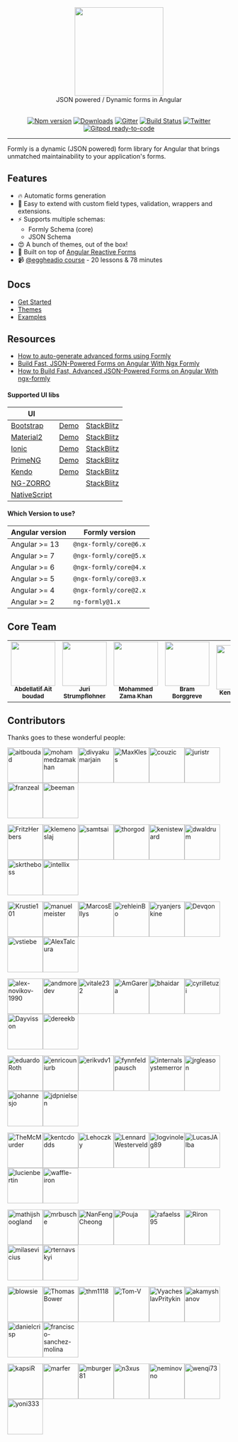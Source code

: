 <div align="center">
  <a href="https://formly.dev">
    <img width="200" src="https://raw.githubusercontent.com/ngx-formly/ngx-formly/v5/logo.svg?sanitize=true" />
  </a>
  <br />
  JSON powered / Dynamic forms in Angular
  <br /><br />

  [![Npm version](https://badge.fury.io/js/%40ngx-formly%2Fcore.svg)](https://npmjs.org/package/@ngx-formly/core)
  [![Downloads](https://img.shields.io/npm/dm/@ngx-formly/core.svg)](https://npmjs.org/package/@ngx-formly/core)
  [![Gitter](https://badges.gitter.im/formly-js/ng2-formly.svg)](https://gitter.im/formly-js/ng2-formly)
  [![Build Status](https://github.com/ngx-formly/ngx-formly/actions/workflows/ci.yml/badge.svg?branch=main)](https://github.com/ngx-formly/ngx-formly/actions/workflows/ci.yml/badge.svg?branch=main)
  [![Twitter](https://img.shields.io/badge/twitter-@formlydev-blue.svg)](https://twitter.com/formlydev)
  [![Gitpod ready-to-code](https://img.shields.io/badge/Gitpod-ready--to--code-blue?logo=gitpod)](https://gitpod.io/#https://github.com/ngx-formly/ngx-formly)
</div>

---

Formly is a dynamic (JSON powered) form library for Angular that brings unmatched maintainability to your application's forms.

## Features

- 🔥 Automatic forms generation
- 📝 Easy to extend with custom field types, validation, wrappers and extensions.
- ⚡️ Supports multiple schemas:
    - Formly Schema (core)
    - JSON Schema
- 😍 A bunch of themes, out of the box!
- 💪 Built on top of [Angular Reactive Forms](https://angular.io/guide/reactive-forms)
- 📹 [@eggheadio course](https://egghead.io/playlists/configuration-based-reactive-angular-forms-with-ngx-formly-465f) - 20 lessons & 78 minutes

## Docs

- [Get Started](https://formly.dev/guide)
- [Themes](https://formly.dev/ui)
- [Examples](https://formly.dev/examples)

## Resources

- [How to auto-generate advanced forms using Formly](https://symflower.com/en/company/blog/2022/how-to-auto-generate-forms-with-formly)
- [Build Fast, JSON-Powered Forms on Angular With Ngx Formly](https://medium.com/better-programming/build-fast-json-powered-forms-on-angular-with-ngx-formly-b7a00733e66e?source=friends_link&sk=34fc6bdc71dd15fd255af18fb3280763)
- [How to Build Fast, Advanced JSON-Powered Forms on Angular With ngx-formly](https://medium.com/better-programming/how-to-build-fast-advanced-json-powered-forms-on-angular-with-ngx-formly-77aeed406f73?source=friends_link&sk=8d4f332458a46557778a3438e8f63581)

#### **Supported UI libs**

| UI                                                |                                                              |                                                                   |
| ------------------------------------------------- | ------------------------------------------------------------ | ----------------------------------------------------------------- |
| [Bootstrap](https://getbootstrap.com)             | [Demo](https://formly.dev/ui/bootstrap) | [StackBlitz](https://stackblitz.com/edit/ngx-formly-ui-bootstrap) |
| [Material2](https://github.com/angular/material2) | [Demo](https://formly.dev/ui/material)  | [StackBlitz](https://stackblitz.com/edit/ngx-formly-ui-material)  |
| [Ionic](https://ionicframework.com)               | [Demo](https://formly.dev/ui/ionic)     | [StackBlitz](https://stackblitz.com/edit/ngx-formly-ui-ionic)     |
| [PrimeNG](http://primefaces.org/primeng/#/)       | [Demo](https://formly.dev/ui/primeng)   | [StackBlitz](https://stackblitz.com/edit/ngx-formly-ui-primeng)   |
| [Kendo](http://www.telerik.com/kendo-angular-ui)  | [Demo](https://formly.dev/ui/kendo)     | [StackBlitz](https://stackblitz.com/edit/ngx-formly-ui-kendo)     |
| [NG-ZORRO](http://ng.ant.design) |     | [StackBlitz](https://stackblitz.com/edit/ngx-formly-ui-ng-zorro-antd)     |
| [NativeScript](https://www.nativescript.org)      | ||

#### **Which Version to use?**

| Angular version | Formly version         |
| --------------- | ---------------------- |
| Angular >= 13   | `@ngx-formly/core@6.x` |
| Angular >= 7    | `@ngx-formly/core@5.x` |
| Angular >= 6    | `@ngx-formly/core@4.x` |
| Angular >= 5    | `@ngx-formly/core@3.x` |
| Angular >= 4    | `@ngx-formly/core@2.x` |
| Angular >= 2    | `ng-formly@1.x`        |

## Core Team

<table>
  <tr>
    <td align="center">
      <a href="https://github.com/aitboudad">
        <img src="https://avatars.githubusercontent.com/u/1753742?v=3" width="100px;" />
        <br />
        <sub><b>Abdellatif Ait boudad</b></sub>
      </a>
    </td>
    <td align="center">
      <a href="https://juri.dev">
        <img src="https://avatars.githubusercontent.com/u/542458" width="100px;" />
        <br />
        <sub><b>Juri Strumpflohner</b></sub>
      </a>
    </td>
    <td align="center">
      <a href="https://github.com/mohammedzamakhan">
        <img src="https://avatars.githubusercontent.com/u/2327532" width="100px;" />
        <br />
        <sub><b>Mohammed Zama Khan</b></sub>
      </a>
    </td>
    <td align="center">
      <a href="https://github.com/beeman">
        <img src="https://avatars.githubusercontent.com/u/36491" width="100px;" />
        <br />
        <sub><b>Bram Borggreve</b></sub>
      </a>
    </td>
    <td align="center">
      <a href="https://github.com/kenisteward">
        <img src="https://avatars.githubusercontent.com/u/12831669" width="100px;" />
        <br />
        <sub><b>Keni Steward</b></sub>
      </a>
    </td>
    <td align="center">
      <a href="https://github.com/MaxKless">
        <img src="https://avatars.githubusercontent.com/u/34165455" width="100px;" />
        <br />
        <sub><b>Max Kless</b></sub>
      </a>
    </td>
  </tr>
</table>

## Contributors

Thanks goes to these wonderful people:

<!-- ALL-CONTRIBUTORS-LIST:START - Do not remove or modify this section -->
[<img alt="aitboudad" src="https://avatars.githubusercontent.com/u/1753742?v=4&s=80" width="80" />](https://github.com/aitboudad)[<img alt="mohammedzamakhan" src="https://avatars.githubusercontent.com/u/2327532?v=4&s=80" width="80" />](https://github.com/mohammedzamakhan)[<img alt="divyakumarjain" src="https://avatars.githubusercontent.com/u/2039134?v=4&s=80" width="80" />](https://github.com/divyakumarjain)[<img alt="MaxKless" src="https://avatars.githubusercontent.com/u/34165455?v=4&s=80" width="80" />](https://github.com/MaxKless)[<img alt="couzic" src="https://avatars.githubusercontent.com/u/1380322?v=4&s=80" width="80" />](https://github.com/couzic)[<img alt="juristr" src="https://avatars.githubusercontent.com/u/542458?v=4&s=80" width="80" />](https://github.com/juristr)[<img alt="franzeal" src="https://avatars.githubusercontent.com/u/7455769?v=4&s=80" width="80" />](https://github.com/franzeal)[<img alt="beeman" src="https://avatars.githubusercontent.com/u/36491?v=4&s=80" width="80" />](https://github.com/beeman)

[<img alt="FritzHerbers" src="https://avatars.githubusercontent.com/u/10029682?v=4&s=80" width="80" />](https://github.com/FritzHerbers)[<img alt="klemenoslaj" src="https://avatars.githubusercontent.com/u/7548247?v=4&s=80" width="80" />](https://github.com/klemenoslaj)[<img alt="samtsai" src="https://avatars.githubusercontent.com/u/225526?v=4&s=80" width="80" />](https://github.com/samtsai)[<img alt="thorgod" src="https://avatars.githubusercontent.com/u/13910170?v=4&s=80" width="80" />](https://github.com/thorgod)[<img alt="kenisteward" src="https://avatars.githubusercontent.com/u/12831669?v=4&s=80" width="80" />](https://github.com/kenisteward)[<img alt="dwaldrum" src="https://avatars.githubusercontent.com/u/386721?v=4&s=80" width="80" />](https://github.com/dwaldrum)[<img alt="skrtheboss" src="https://avatars.githubusercontent.com/u/10209728?v=4&s=80" width="80" />](https://github.com/skrtheboss)[<img alt="intellix" src="https://avatars.githubusercontent.com/u/1162531?v=4&s=80" width="80" />](https://github.com/intellix)

[<img alt="Krustie101" src="https://avatars.githubusercontent.com/u/1636728?v=4&s=80" width="80" />](https://github.com/Krustie101)[<img alt="manuelmeister" src="https://avatars.githubusercontent.com/u/3001985?v=4&s=80" width="80" />](https://github.com/manuelmeister)[<img alt="MarcosEllys" src="https://avatars.githubusercontent.com/u/6751242?v=4&s=80" width="80" />](https://github.com/MarcosEllys)[<img alt="rehleinBo" src="https://avatars.githubusercontent.com/u/7338819?v=4&s=80" width="80" />](https://github.com/rehleinBo)[<img alt="ryanjerskine" src="https://avatars.githubusercontent.com/u/5464778?v=4&s=80" width="80" />](https://github.com/ryanjerskine)[<img alt="Devqon" src="https://avatars.githubusercontent.com/u/9316480?v=4&s=80" width="80" />](https://github.com/Devqon)[<img alt="vstiebe" src="https://avatars.githubusercontent.com/u/13326475?v=4&s=80" width="80" />](https://github.com/vstiebe)[<img alt="AlexTalcura" src="https://avatars.githubusercontent.com/u/20095773?v=4&s=80" width="80" />](https://github.com/AlexTalcura)

[<img alt="alex-novikov-1990" src="https://avatars.githubusercontent.com/u/6377930?v=4&s=80" width="80" />](https://github.com/alex-novikov-1990)[<img alt="andmoredev" src="https://avatars.githubusercontent.com/u/33256364?v=4&s=80" width="80" />](https://github.com/andmoredev)[<img alt="vitale232" src="https://avatars.githubusercontent.com/u/8504254?v=4&s=80" width="80" />](https://github.com/vitale232)[<img alt="AmGarera" src="https://avatars.githubusercontent.com/u/6021169?v=4&s=80" width="80" />](https://github.com/AmGarera)[<img alt="bhaidar" src="https://avatars.githubusercontent.com/u/1163421?v=4&s=80" width="80" />](https://github.com/bhaidar)[<img alt="cyrilletuzi" src="https://avatars.githubusercontent.com/u/555867?v=4&s=80" width="80" />](https://github.com/cyrilletuzi)[<img alt="Dayvisson" src="https://avatars.githubusercontent.com/u/12189515?v=4&s=80" width="80" />](https://github.com/Dayvisson)[<img alt="dereekb" src="https://avatars.githubusercontent.com/u/3586580?v=4&s=80" width="80" />](https://github.com/dereekb)

[<img alt="eduardoRoth" src="https://avatars.githubusercontent.com/u/5419161?v=4&s=80" width="80" />](https://github.com/eduardoRoth)[<img alt="enricouniurb" src="https://avatars.githubusercontent.com/u/38656571?v=4&s=80" width="80" />](https://github.com/enricouniurb)[<img alt="erikvdv1" src="https://avatars.githubusercontent.com/u/2014802?v=4&s=80" width="80" />](https://github.com/erikvdv1)[<img alt="fynnfeldpausch" src="https://avatars.githubusercontent.com/u/1246913?v=4&s=80" width="80" />](https://github.com/fynnfeldpausch)[<img alt="internalsystemerror" src="https://avatars.githubusercontent.com/u/1626298?v=4&s=80" width="80" />](https://github.com/internalsystemerror)[<img alt="jrgleason" src="https://avatars.githubusercontent.com/u/1319151?v=4&s=80" width="80" />](https://github.com/jrgleason)[<img alt="johannesjo" src="https://avatars.githubusercontent.com/u/1456265?v=4&s=80" width="80" />](https://github.com/johannesjo)[<img alt="jdpnielsen" src="https://avatars.githubusercontent.com/u/8746698?v=4&s=80" width="80" />](https://github.com/jdpnielsen)

[<img alt="TheMcMurder" src="https://avatars.githubusercontent.com/u/3059715?v=4&s=80" width="80" />](https://github.com/TheMcMurder)[<img alt="kentcdodds" src="https://avatars.githubusercontent.com/u/1500684?v=4&s=80" width="80" />](https://github.com/kentcdodds)[<img alt="Lehoczky" src="https://avatars.githubusercontent.com/u/31937175?v=4&s=80" width="80" />](https://github.com/Lehoczky)[<img alt="LennardWesterveld" src="https://avatars.githubusercontent.com/u/1076589?v=4&s=80" width="80" />](https://github.com/LennardWesterveld)[<img alt="logvinoleg89" src="https://avatars.githubusercontent.com/u/12018303?v=4&s=80" width="80" />](https://github.com/logvinoleg89)[<img alt="LucasJAlba" src="https://avatars.githubusercontent.com/u/2780076?v=4&s=80" width="80" />](https://github.com/LucasJAlba)[<img alt="lucienbertin" src="https://avatars.githubusercontent.com/u/10089239?v=4&s=80" width="80" />](https://github.com/lucienbertin)[<img alt="waffle-iron" src="https://avatars.githubusercontent.com/u/6912981?v=4&s=80" width="80" />](https://github.com/waffle-iron)

[<img alt="mathijshoogland" src="https://avatars.githubusercontent.com/u/7372934?v=4&s=80" width="80" />](https://github.com/mathijshoogland)[<img alt="mrbusche" src="https://avatars.githubusercontent.com/u/792378?v=4&s=80" width="80" />](https://github.com/mrbusche)[<img alt="NanFengCheong" src="https://avatars.githubusercontent.com/u/7321833?v=4&s=80" width="80" />](https://github.com/NanFengCheong)[<img alt="Pouja" src="https://avatars.githubusercontent.com/u/2385144?v=4&s=80" width="80" />](https://github.com/Pouja)[<img alt="rafaelss95" src="https://avatars.githubusercontent.com/u/11965907?v=4&s=80" width="80" />](https://github.com/rafaelss95)[<img alt="Riron" src="https://avatars.githubusercontent.com/u/5145523?v=4&s=80" width="80" />](https://github.com/Riron)[<img alt="milasevicius" src="https://avatars.githubusercontent.com/u/1790265?v=4&s=80" width="80" />](https://github.com/milasevicius)[<img alt="rternavskyi" src="https://avatars.githubusercontent.com/u/26190424?v=4&s=80" width="80" />](https://github.com/rternavskyi)

[<img alt="blowsie" src="https://avatars.githubusercontent.com/u/308572?v=4&s=80" width="80" />](https://github.com/blowsie)[<img alt="ThomasBower" src="https://avatars.githubusercontent.com/u/295527?v=4&s=80" width="80" />](https://github.com/ThomasBower)[<img alt="thm1118" src="https://avatars.githubusercontent.com/u/3632180?v=4&s=80" width="80" />](https://github.com/thm1118)[<img alt="Tom-V" src="https://avatars.githubusercontent.com/u/322654?v=4&s=80" width="80" />](https://github.com/Tom-V)[<img alt="VyacheslavPritykin" src="https://avatars.githubusercontent.com/u/819457?v=4&s=80" width="80" />](https://github.com/VyacheslavPritykin)[<img alt="akamyshanov" src="https://avatars.githubusercontent.com/u/1358330?v=4&s=80" width="80" />](https://github.com/akamyshanov)[<img alt="danielcrisp" src="https://avatars.githubusercontent.com/u/1104814?v=4&s=80" width="80" />](https://github.com/danielcrisp)[<img alt="francisco-sanchez-molina" src="https://avatars.githubusercontent.com/u/9049706?v=4&s=80" width="80" />](https://github.com/francisco-sanchez-molina)

[<img alt="kapsiR" src="https://avatars.githubusercontent.com/u/7165033?v=4&s=80" width="80" />](https://github.com/kapsiR)[<img alt="marfer" src="https://avatars.githubusercontent.com/u/1127166?v=4&s=80" width="80" />](https://github.com/marfer)[<img alt="mburger81" src="https://avatars.githubusercontent.com/u/3778892?v=4&s=80" width="80" />](https://github.com/mburger81)[<img alt="n3xus" src="https://avatars.githubusercontent.com/u/510213?v=4&s=80" width="80" />](https://github.com/n3xus)[<img alt="neminovno" src="https://avatars.githubusercontent.com/u/1468887?v=4&s=80" width="80" />](https://github.com/neminovno)[<img alt="wenqi73" src="https://avatars.githubusercontent.com/u/23337087?v=4&s=80" width="80" />](https://github.com/wenqi73)[<img alt="yoni333" src="https://avatars.githubusercontent.com/u/19931760?v=4&s=80" width="80" />](https://github.com/yoni333)
<!-- ALL-CONTRIBUTORS-LIST:END -->
